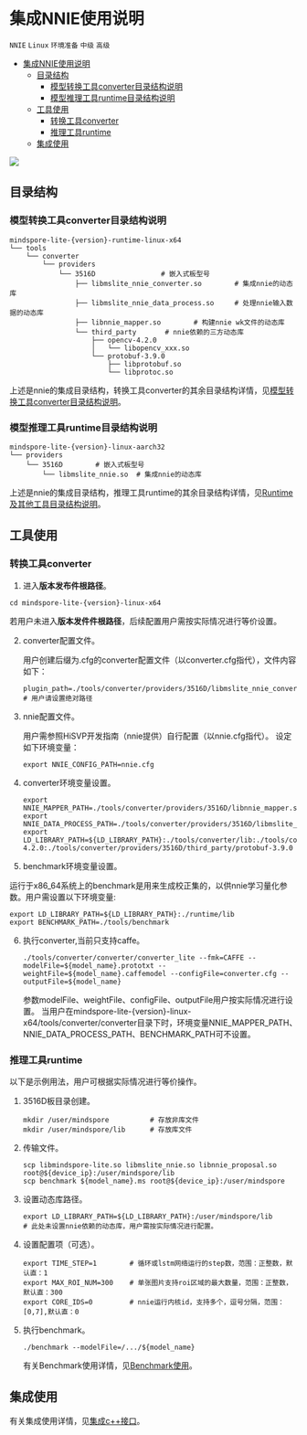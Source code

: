 # 集成NNIE使用说明

`NNIE` `Linux` `环境准备` `中级` `高级`

<!-- TOC -->

- [集成NNIE使用说明](#集成NNIE使用说明)
    - [目录结构](#目录结构)
        - [模型转换工具converter目录结构说明](#模型转换工具converter目录结构说明)
        - [模型推理工具runtime目录结构说明](#模型推理工具Runtime目录结构说明)
    - [工具使用](#工具使用)
        - [转换工具converter](#转换工具converter)
        - [推理工具runtime](#推理工具runtime)
    - [集成使用](#集成使用)

<!-- /TOC -->

<a href="https://gitee.com/mindspore/docs/blob/r1.3/docs/lite/docs/source_zh_cn/use/nnie.md" target="_blank"><img src="https://gitee.com/mindspore/docs/raw/master/resource/_static/logo_source.png"></a>

## 目录结构

### 模型转换工具converter目录结构说明

```text
mindspore-lite-{version}-runtime-linux-x64
└── tools
    └── converter
        └── providers
            └── 3516D                # 嵌入式板型号
                ├── libmslite_nnie_converter.so        # 集成nnie的动态库
                ├── libmslite_nnie_data_process.so     # 处理nnie输入数据的动态库
                ├── libnnie_mapper.so        # 构建nnie wk文件的动态库
                └── third_party       # nnie依赖的三方动态库
                    ├── opencv-4.2.0
                    │   └── libopencv_xxx.so
                    └── protobuf-3.9.0
                        ├── libprotobuf.so
                        └── libprotoc.so
```

上述是nnie的集成目录结构，转换工具converter的其余目录结构详情，见[模型转换工具converter目录结构说明](https://www.mindspore.cn/tutorial/lite/zh-CN/master/use/build.html#converter)。

### 模型推理工具runtime目录结构说明

```text
mindspore-lite-{version}-linux-aarch32
└── providers
    └── 3516D        # 嵌入式板型号
        └── libmslite_nnie.so  # 集成nnie的动态库
```

上述是nnie的集成目录结构，推理工具runtime的其余目录结构详情，见[Runtime及其他工具目录结构说明](https://www.mindspore.cn/tutorial/lite/zh-CN/master/use/build.html#runtime)。

## 工具使用

### 转换工具converter

1. 进入**版本发布件根路径**。

  ```text
  cd mindspore-lite-{version}-linux-x64
  ```

  若用户未进入**版本发件件根路径**，后续配置用户需按实际情况进行等价设置。

2. converter配置文件。

   用户创建后缀为.cfg的converter配置文件（以converter.cfg指代），文件内容如下：

   ```text
   plugin_path=./tools/converter/providers/3516D/libmslite_nnie_converter.so    # 用户请设置绝对路径
   ```

3. nnie配置文件。

   用户需参照HiSVP开发指南（nnie提供）自行配置（以nnie.cfg指代）。
   设定如下环境变量：

   ```shell
   export NNIE_CONFIG_PATH=nnie.cfg
   ```

4. converter环境变量设置。

   ```shell
   export NNIE_MAPPER_PATH=./tools/converter/providers/3516D/libnnie_mapper.so
   export NNIE_DATA_PROCESS_PATH=./tools/converter/providers/3516D/libmslite_nnie_data_process.so
   export LD_LIBRARY_PATH=${LD_LIBRARY_PATH}:./tools/converter/lib:./tools/converter/providers/3516D/third_party/opencv-4.2.0:./tools/converter/providers/3516D/third_party/protobuf-3.9.0
   ```

5. benchmark环境变量设置。

  运行于x86_64系统上的benchmark是用来生成校正集的，以供nnie学习量化参数。用户需设置以下环境变量:

   ```shell
   export LD_LIBRARY_PATH=${LD_LIBRARY_PATH}:./runtime/lib
   export BENCHMARK_PATH=./tools/benchmark
   ```

6. 执行converter,当前只支持caffe。

   ```text
   ./tools/converter/converter/converter_lite --fmk=CAFFE --modelFile=${model_name}.prototxt --weightFile=${model_name}.caffemodel --configFile=converter.cfg --outputFile=${model_name}
   ```

   参数modelFile、weightFile、configFile、outputFile用户按实际情况进行设置。
   当用户在mindspore-lite-{version}-linux-x64/tools/converter/converter目录下时，环境变量NNIE_MAPPER_PATH、NNIE_DATA_PROCESS_PATH、BENCHMARK_PATH可不设置。

### 推理工具runtime

以下是示例用法，用户可根据实际情况进行等价操作。

1. 3516D板目录创建。

   ```text
   mkdir /user/mindspore          # 存放非库文件
   mkdir /user/mindspore/lib      # 存放库文件
   ```

2. 传输文件。

   ```text
   scp libmindspore-lite.so libmslite_nnie.so libnnie_proposal.so root@${device_ip}:/user/mindspore/lib
   scp benchmark ${model_name}.ms root@${device_ip}:/user/mindspore
   ```

3. 设置动态库路径。

   ```shell
   export LD_LIBRARY_PATH=${LD_LIBRARY_PATH}:/user/mindspore/lib       # 此处未设置nnie依赖的动态库，用户需按实际情况进行配置。
   ```

4. 设置配置项（可选）。

   ```shell
   export TIME_STEP=1        # 循环或lstm网络运行的step数，范围：正整数，默认直：1
   export MAX_ROI_NUM=300    # 单张图片支持roi区域的最大数量，范围：正整数，默认直：300
   export CORE_IDS=0         # nnie运行内核id，支持多个，逗号分隔，范围：[0,7],默认直：0
   ```

5. 执行benchmark。

   ```text
   ./benchmark --modelFile=/.../${model_name}
   ```

   有关Benchmark使用详情，见[Benchmark使用](https://www.mindspore.cn/tutorial/lite/zh-CN/master/use/benchmark_tool.html)。

## 集成使用

有关集成使用详情，见[集成c++接口](https://www.mindspore.cn/tutorial/lite/zh-CN/master/use/runtime_cpp.html)。
